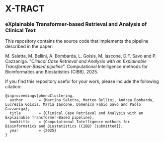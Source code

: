 # X-TRACT 

### eXplainable Transformer-based Retrieval and Analysis of Clinical Text

This repository contains the source code that implements the pipeline described in the paper:

M. Saletta, M. Bellini, A. Bombarda, L. Goisis, M. Iascone, D.F. Savo and P. Cazzaniga. "*Clinical Case Retrieval and Analysis with an Explainable Transformer-Based pipeline*". Computational Intelligence methods for Bioinformatics and Biostatistics (CIBB). 2025.

If you find this repository useful for your work, please include the following citation:

```
@inproceedings{phenoClustering,
  author       = {Martina Saletta, Matteo Bellini, Andrea Bombarda, Lucrezia Goisis, Maria Iascone, Domenico Fabio Savo and Paolo Cazzaniga},
  title        = {Clinical Case Retrieval and Analysis with an Explainable Transformer-Based pipeline},
  booktitle    = {Computational Intelligence methods for Bioinformatics and Biostatistics (CIBB) [submitted]},
  year         = {2025}
}
```
